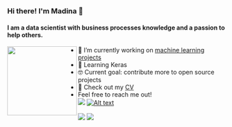 ### Hi there! I'm Madina 👋 

#### I am a data scientist with business processes knowledge and a passion to help others.
  <img align="left" width="160px" src="https://camo.githubusercontent.com/58502bc6910820c71f8cd9f3a6640c7d5374b4f752d4fdc5c4e79bdbd4fe4726/68747470733a2f2f6d656469612e67697068792e636f6d2f6d656469612f62634b6d49576b554d436a566d2f67697068792e676966?v=2&s=10)" />
 
- 🔭 I’m currently working on [machine learning projects](https://github.com/madinamarat/machine_learning_projects)
- 🌱 Learning Keras
- 🤓 Current goal: contribute more to open source projects
- 📙 Check out my [CV](https://resume.creddle.io/resume/fj5tarr7xiq)
- Feel free to reach me out! \
[![](https://img.shields.io/badge/LinkedIn-0077B5?style=for-the-badge&logo=linkedin&logoColor=white)](https://www.linkedin.com/in/madinamarat) [![Alt text](https://img.shields.io/badge/Gmail-D14836?style=for-the-badge&logo=gmail&logoColor=white)](mailto:madina.maratovna@gmail.com)


<img align="center" src="https://github-readme-stats.vercel.app/api/top-langs/?username=madinamarat&layout=compact" />
<img align="center" src="https://github-readme-stats.vercel.app/api?username=madinamarat&hide=stars,prs" />
